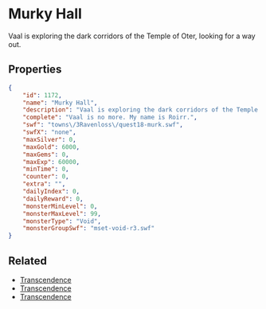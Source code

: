 # Murky Hall

Vaal is exploring the dark corridors of the Temple of Oter, looking for a way out.

## Properties

```json
{
    "id": 1172,
    "name": "Murky Hall",
    "description": "Vaal is exploring the dark corridors of the Temple of Oter, looking for a way out.",
    "complete": "Vaal is no more. My name is Roirr.",
    "swf": "towns\/3Ravenloss\/quest18-murk.swf",
    "swfX": "none",
    "maxSilver": 0,
    "maxGold": 6000,
    "maxGems": 0,
    "maxExp": 60000,
    "minTime": 0,
    "counter": 0,
    "extra": "",
    "dailyIndex": 0,
    "dailyReward": 0,
    "monsterMinLevel": 0,
    "monsterMaxLevel": 99,
    "monsterType": "Void",
    "monsterGroupSwf": "mset-void-r3.swf"
}
```

## Related

- [Transcendence](../items/12335-transcendence.md)
- [Transcendence](../items/12336-transcendence.md)
- [Transcendence](../items/12337-transcendence.md)

